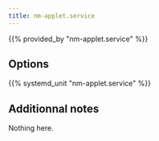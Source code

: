 ```yaml
---
title: nm-applet.service
---
```


{{% provided_by "nm-applet.service" %}}

## Options

{{% systemd_unit "nm-applet.service" %}}

## Additionnal notes

Nothing here.